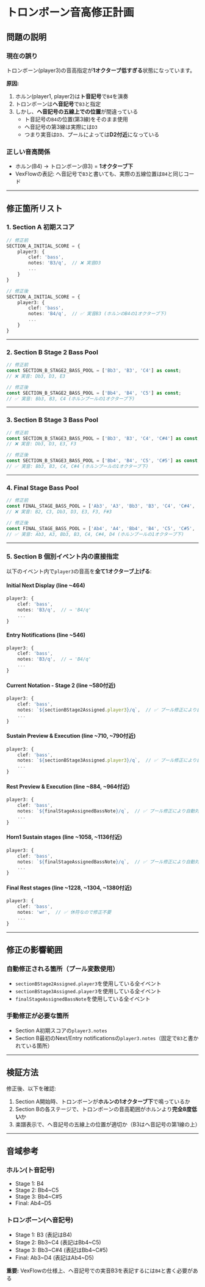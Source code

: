 # トロンボーン音高修正計画

## 問題の説明

### 現在の誤り
トロンボーン(player3)の音高指定が**1オクターブ低すぎる**状態になっています。

**原因:**
1. ホルン(player1, player2)は**ト音記号**で`B4`を演奏
2. トロンボーンは**ヘ音記号**で`B3`と指定
3. しかし、**ヘ音記号の五線上での位置**が間違っている
   - ト音記号の`B4`の位置(第3線)をそのまま使用
   - ヘ音記号の第3線は実際には`D3`
   - つまり実音は`D3`、プールによっては**D2付近**になっている

### 正しい音高関係
- ホルン(B4) → トロンボーン(B3) = **1オクターブ下**
- VexFlowの表記: ヘ音記号で`B3`と書いても、実際の五線位置は`B4`と同じコード

---

## 修正箇所リスト

### 1. Section A 初期スコア
```typescript
// 修正前
SECTION_A_INITIAL_SCORE = {
    player3: {
        clef: 'bass',
        notes: 'B3/q',  // ❌ 実音D3
        ...
    }
}

// 修正後
SECTION_A_INITIAL_SCORE = {
    player3: {
        clef: 'bass',
        notes: 'B4/q',  // ✅ 実音B3 (ホルンのB4の1オクターブ下)
        ...
    }
}
```

---

### 2. Section B Stage 2 Bass Pool
```typescript
// 修正前
const SECTION_B_STAGE2_BASS_POOL = ['Bb3', 'B3', 'C4'] as const;
// ❌ 実音: Db3, D3, E3

// 修正後
const SECTION_B_STAGE2_BASS_POOL = ['Bb4', 'B4', 'C5'] as const;
// ✅ 実音: Bb3, B3, C4 (ホルンプールの1オクターブ下)
```

---

### 3. Section B Stage 3 Bass Pool
```typescript
// 修正前
const SECTION_B_STAGE3_BASS_POOL = ['Bb3', 'B3', 'C4', 'C#4'] as const;
// ❌ 実音: Db3, D3, E3, F3

// 修正後
const SECTION_B_STAGE3_BASS_POOL = ['Bb4', 'B4', 'C5', 'C#5'] as const;
// ✅ 実音: Bb3, B3, C4, C#4 (ホルンプールの1オクターブ下)
```

---

### 4. Final Stage Bass Pool
```typescript
// 修正前
const FINAL_STAGE_BASS_POOL = ['Ab3', 'A3', 'Bb3', 'B3', 'C4', 'C#4', 'D4'] as const;
// ❌ 実音: B2, C3, Db3, D3, E3, F3, F#3

// 修正後
const FINAL_STAGE_BASS_POOL = ['Ab4', 'A4', 'Bb4', 'B4', 'C5', 'C#5', 'D5'] as const;
// ✅ 実音: Ab3, A3, Bb3, B3, C4, C#4, D4 (ホルンプールの1オクターブ下)
```

---

### 5. Section B 個別イベント内の直接指定

以下のイベント内で`player3`の音高を**全て1オクターブ上げる**:

#### Initial Next Display (line ~464)
```typescript
player3: {
    clef: 'bass',
    notes: 'B3/q',  // → 'B4/q'
    ...
}
```

#### Entry Notifications (line ~546)
```typescript
player3: {
    clef: 'bass',
    notes: 'B3/q',  // → 'B4/q'
    ...
}
```

#### Current Notation - Stage 2 (line ~580付近)
```typescript
player3: {
    clef: 'bass',
    notes: `${sectionBStage2Assigned.player3}/q`,  // ✅ プール修正により自動対応
    ...
}
```

#### Sustain Preview & Execution (line ~710, ~790付近)
```typescript
player3: {
    clef: 'bass',
    notes: `${sectionBStage3Assigned.player3}/q`,  // ✅ プール修正により自動対応
    ...
}
```

#### Rest Preview & Execution (line ~884, ~964付近)
```typescript
player3: {
    clef: 'bass',
    notes: `${finalStageAssignedBassNote}/q`,  // ✅ プール修正により自動対応
    ...
}
```

#### Horn1 Sustain stages (line ~1058, ~1136付近)
```typescript
player3: {
    clef: 'bass',
    notes: `${finalStageAssignedBassNote}/q`,  // ✅ プール修正により自動対応
    ...
}
```

#### Final Rest stages (line ~1228, ~1304, ~1380付近)
```typescript
player3: {
    clef: 'bass',
    notes: 'wr',  // ✅ 休符なので修正不要
    ...
}
```

---

## 修正の影響範囲

### 自動修正される箇所（プール変数使用）
- `sectionBStage2Assigned.player3`を使用している全イベント
- `sectionBStage3Assigned.player3`を使用している全イベント  
- `finalStageAssignedBassNote`を使用している全イベント

### 手動修正が必要な箇所
- Section A初期スコアの`player3.notes`
- Section B最初のNext/Entry notificationsの`player3.notes`（固定で`B3`と書かれている箇所）

---

## 検証方法

修正後、以下を確認:
1. Section A開始時、トロンボーンが**ホルンの1オクターブ下**で鳴っているか
2. Section Bの各ステージで、トロンボーンの音高範囲がホルンより**完全8度低い**か
3. 楽譜表示で、ヘ音記号の五線上の位置が適切か（B3はヘ音記号の第1線の上）

---

## 音域参考

### ホルン(ト音記号)
- Stage 1: B4
- Stage 2: Bb4~C5
- Stage 3: Bb4~C#5  
- Final: Ab4~D5

### トロンボーン(ヘ音記号)
- Stage 1: B3 (表記はB4)
- Stage 2: Bb3~C4 (表記はBb4~C5)
- Stage 3: Bb3~C#4 (表記はBb4~C#5)
- Final: Ab3~D4 (表記はAb4~D5)

**重要:** VexFlowの仕様上、ヘ音記号での実音B3を表記するには`B4`と書く必要がある
